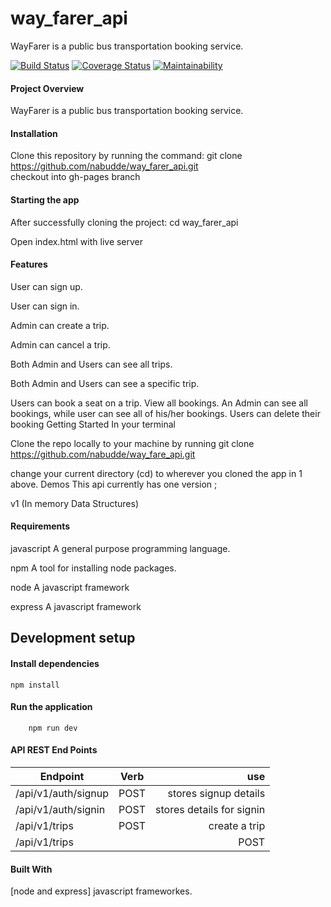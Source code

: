 # way_farer_api
WayFarer is a public bus transportation booking service.

[![Build Status](https://travis-ci.org/nabudde/way_farer_api.svg?branch=develop)](https://travis-ci.org/nabudde/way_farer_api)              [![Coverage Status](https://coveralls.io/repos/github/nabudde/way_farer_api/badge.svg?branch=develop)](https://coveralls.io/github/nabudde/way_farer_api?branch=develop)                [![Maintainability](https://api.codeclimate.com/v1/badges/bfaaaed9801bf057658a/maintainability)](https://codeclimate.com/github/nabudde/way_farer_api/maintainability)    
#### Project Overview 
WayFarer is a public bus transportation booking service.       
#### Installation    
Clone this repository by running the command:
git clone https://github.com/nabudde/way_farer_api.git    
checkout into gh-pages branch    
#### Starting the app
After successfully cloning the project: cd way_farer_api

Open index.html with live server    
#### Features
User can sign up.

User can sign in.

Admin can create a trip.

Admin can cancel a trip.

Both Admin and Users can see all trips.

Both Admin and Users can see a specific trip.

Users can book a seat on a trip.
View all bookings. An Admin can see all bookings, while user can see all of his/her
bookings.
Users can delete their booking
Getting Started
In your terminal

Clone the repo locally to your machine by running git clone https://github.com/nabudde/way_fare_api.git

change your current directory (cd) to wherever you cloned the app in 1 above.
Demos
This api currently has one  version ;

v1 (In memory Data Structures)
#### Requirements
javascript A general purpose programming language.

npm A tool for installing node packages.

node A javascript framework

express A javascript framework
## Development setup
#### Install dependencies
    npm install
#### Run the application
        npm run dev 

#### API REST End Points

| Endpoint             | Verb           | use                                  |
| ---------------------|:--------------:| ------------------------------------:|
| /api/v1/auth/signup  |   POST         | stores signup details                |
| /api/v1/auth/signin  |   POST         | stores details for signin            |
| /api/v1/trips        |   POST         | create  a trip                       |
| /api/v1/trips  |     |   POST         | create  a trip                       |

#### Built With
[node and express] javascript frameworkes.



